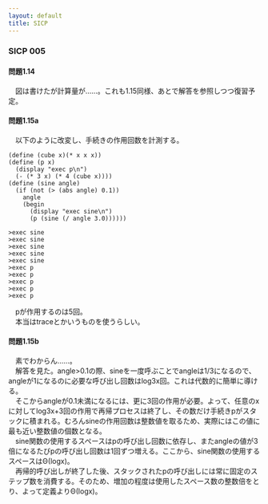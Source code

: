 ```yaml
---
layout: default
title: SICP
---
```

### SICP 005
#### 問題1.14
　図は書けたが計算量が……。これも1.15同様、あとで解答を参照しつつ復習予定。

#### 問題1.15a
　以下のように改変し、手続きの作用回数を計測する。  
```
(define (cube x)(* x x x))
(define (p x)
  (display "exec p\n")
  (- (* 3 x) (* 4 (cube x))))
(define (sine angle)
  (if (not (> (abs angle) 0.1))
    angle
    (begin
      (display "exec sine\n")
      (p (sine (/ angle 3.0))))))

>exec sine
>exec sine
>exec sine
>exec sine
>exec sine
>exec p
>exec p
>exec p
>exec p
>exec p
```
　pが作用するのは5回。  
　本当はtraceとかいうものを使うらしい。

#### 問題1.15b
　素でわからん……。  
　解答を見た。angle>0.1の際、sineを一度呼ぶことでangleは1/3になるので、angleが1になるのに必要な呼び出し回数はlog3x回。これは代数的に簡単に導ける。  
　そこからangleが0.1未満になるには、更に3回の作用が必要。よって、任意のxに対してlog3x+3回の作用で再帰プロセスは終了し、その数だけ手続きpがスタックに積まれる。むろんsineの作用回数は整数値を取るため、実際にはこの値に最も近い整数値の個数となる。  
　sine関数の使用するスペースはpの呼び出し回数に依存し、またangleの値が3倍になるたびpの呼び出し回数は1回ずつ増える。ここから、sine関数の使用するスペースはΘ(logx)。  
　再帰的呼び出しが終了した後、スタックされたpの呼び出しには常に固定のステップ数を消費する。そのため、増加の程度は使用したスペース数の整数倍をとり、よって定義よりΘ(logx)。

